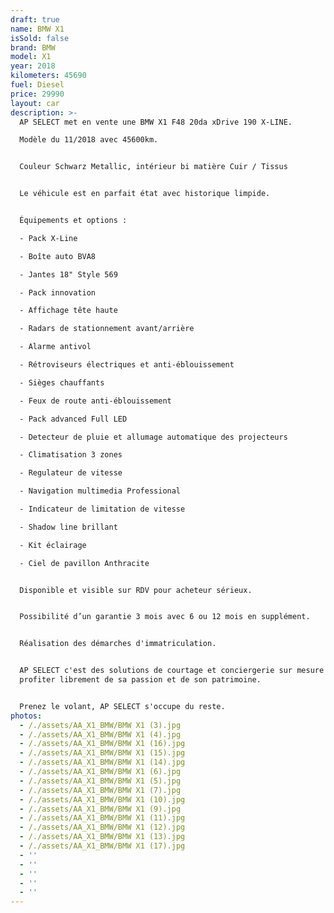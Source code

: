 ```yaml
---
draft: true
name: BMW X1
isSold: false
brand: BMW
model: X1
year: 2018
kilometers: 45690
fuel: Diesel
price: 29990
layout: car
description: >-
  AP SELECT met en vente une BMW X1 F48 20da xDrive 190 X-LINE.

  Modèle du 11/2018 avec 45600km.


  Couleur Schwarz Metallic, intérieur bi matière Cuir / Tissus


  Le véhicule est en parfait état avec historique limpide.


  Équipements et options :

  - Pack X-Line

  - Boîte auto BVA8

  - Jantes 18" Style 569

  - Pack innovation

  - Affichage tête haute

  - Radars de stationnement avant/arrière

  - Alarme antivol

  - Rétroviseurs électriques et anti-éblouissement

  - Sièges chauffants

  - Feux de route anti-éblouissement

  - Pack advanced Full LED

  - Detecteur de pluie et allumage automatique des projecteurs

  - Climatisation 3 zones

  - Regulateur de vitesse

  - Navigation multimedia Professional

  - Indicateur de limitation de vitesse

  - Shadow line brillant

  - Kit éclairage

  - Ciel de pavillon Anthracite


  Disponible et visible sur RDV pour acheteur sérieux.


  Possibilité d’un garantie 3 mois avec 6 ou 12 mois en supplément.


  Réalisation des démarches d'immatriculation.


  AP SELECT c'est des solutions de courtage et conciergerie sur mesure pour
  profiter librement de sa passion et de son patrimoine.


  Prenez le volant, AP SELECT s'occupe du reste.
photos:
  - /./assets/AA_X1_BMW/BMW X1 (3).jpg
  - /./assets/AA_X1_BMW/BMW X1 (4).jpg
  - /./assets/AA_X1_BMW/BMW X1 (16).jpg
  - /./assets/AA_X1_BMW/BMW X1 (15).jpg
  - /./assets/AA_X1_BMW/BMW X1 (14).jpg
  - /./assets/AA_X1_BMW/BMW X1 (6).jpg
  - /./assets/AA_X1_BMW/BMW X1 (5).jpg
  - /./assets/AA_X1_BMW/BMW X1 (7).jpg
  - /./assets/AA_X1_BMW/BMW X1 (10).jpg
  - /./assets/AA_X1_BMW/BMW X1 (9).jpg
  - /./assets/AA_X1_BMW/BMW X1 (11).jpg
  - /./assets/AA_X1_BMW/BMW X1 (12).jpg
  - /./assets/AA_X1_BMW/BMW X1 (13).jpg
  - /./assets/AA_X1_BMW/BMW X1 (17).jpg
  - ''
  - ''
  - ''
  - ''
  - ''
---
```




